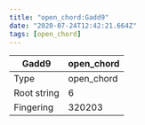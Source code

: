 ```yaml
---
title: "open_chord:Gadd9"
date: "2020-07-24T12:42:21.664Z"
tags: [open_chord]
---
```


|Gadd9|open_chord|
|---|---|
|Type|open_chord|
|Root string|6|
|Fingering|320203|

